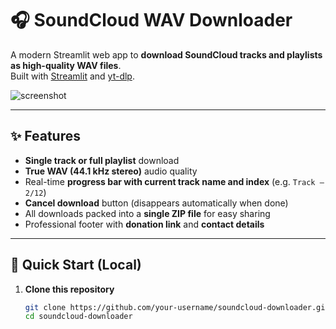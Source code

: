 # 🎧 SoundCloud WAV Downloader

A modern Streamlit web app to **download SoundCloud tracks and playlists as high-quality WAV files**.  
Built with [Streamlit](https://streamlit.io/) and [yt-dlp](https://github.com/yt-dlp/yt-dlp).

![screenshot](docs/screenshot.png) <!-- optional if you add a screenshot -->

---

## ✨ Features

- **Single track or full playlist** download  
- **True WAV (44.1 kHz stereo)** audio quality  
- Real-time **progress bar with current track name and index** (e.g. `Track — 2/12`)  
- **Cancel download** button (disappears automatically when done)  
- All downloads packed into a **single ZIP file** for easy sharing  
- Professional footer with **donation link** and **contact details**

---

## 🚀 Quick Start (Local)

1. **Clone this repository**
   ```bash
   git clone https://github.com/your-username/soundcloud-downloader.git
   cd soundcloud-downloader
